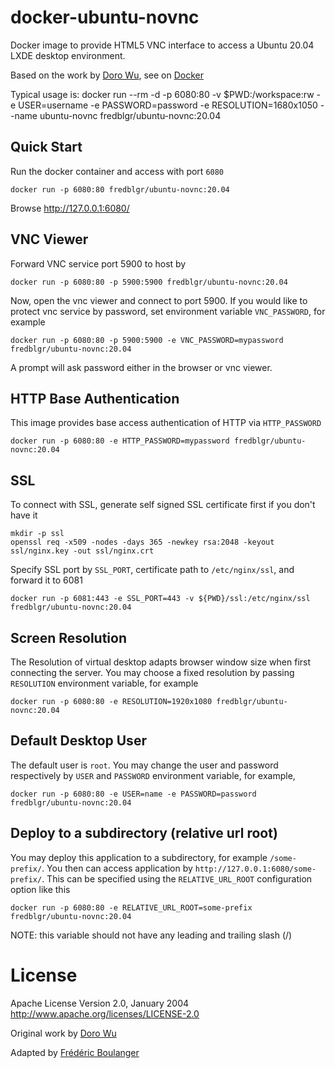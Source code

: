 docker-ubuntu-novnc
===================


Docker image to provide HTML5 VNC interface to access a Ubuntu 20.04 LXDE desktop environment.

Based on the work by [Doro Wu](https://github.com/fcwu), see on [Docker](https://hub.docker.com/r/dorowu/ubuntu-desktop-lxde-vnc/)

Typical usage is:
docker run --rm -d -p 6080:80 -v $PWD:/workspace:rw -e USER=username -e PASSWORD=password -e RESOLUTION=1680x1050 --name ubuntu-novnc fredblgr/ubuntu-novnc:20.04

Quick Start
-------------------------

Run the docker container and access with port `6080`

```
docker run -p 6080:80 fredblgr/ubuntu-novnc:20.04
```

Browse http://127.0.0.1:6080/


VNC Viewer
------------------

Forward VNC service port 5900 to host by

```
docker run -p 6080:80 -p 5900:5900 fredblgr/ubuntu-novnc:20.04
```

Now, open the vnc viewer and connect to port 5900. If you would like to protect vnc service by password, set environment variable `VNC_PASSWORD`, for example

```
docker run -p 6080:80 -p 5900:5900 -e VNC_PASSWORD=mypassword fredblgr/ubuntu-novnc:20.04
```

A prompt will ask password either in the browser or vnc viewer.

HTTP Base Authentication
---------------------------

This image provides base access authentication of HTTP via `HTTP_PASSWORD`

```
docker run -p 6080:80 -e HTTP_PASSWORD=mypassword fredblgr/ubuntu-novnc:20.04
```

SSL
--------------------

To connect with SSL, generate self signed SSL certificate first if you don't have it

```
mkdir -p ssl
openssl req -x509 -nodes -days 365 -newkey rsa:2048 -keyout ssl/nginx.key -out ssl/nginx.crt
```

Specify SSL port by `SSL_PORT`, certificate path to `/etc/nginx/ssl`, and forward it to 6081

```
docker run -p 6081:443 -e SSL_PORT=443 -v ${PWD}/ssl:/etc/nginx/ssl fredblgr/ubuntu-novnc:20.04
```

Screen Resolution
------------------

The Resolution of virtual desktop adapts browser window size when first connecting the server. You may choose a fixed resolution by passing `RESOLUTION` environment variable, for example

```
docker run -p 6080:80 -e RESOLUTION=1920x1080 fredblgr/ubuntu-novnc:20.04
```

Default Desktop User
--------------------

The default user is `root`. You may change the user and password respectively by `USER` and `PASSWORD` environment variable, for example,

```
docker run -p 6080:80 -e USER=name -e PASSWORD=password fredblgr/ubuntu-novnc:20.04
```

Deploy to a subdirectory (relative url root)
--------------------------------------------

You may deploy this application to a subdirectory, for example `/some-prefix/`. You then can access application by `http://127.0.0.1:6080/some-prefix/`. This can be specified using the `RELATIVE_URL_ROOT` configuration option like this

```
docker run -p 6080:80 -e RELATIVE_URL_ROOT=some-prefix fredblgr/ubuntu-novnc:20.04
```

NOTE: this variable should not have any leading and trailing slash (/)


License
==================

Apache License Version 2.0, January 2004 http://www.apache.org/licenses/LICENSE-2.0

Original work by [Doro Wu](https://github.com/fcwu)

Adapted by [Frédéric Boulanger](https://github.com/Frederic-Boulanger-UPS)
